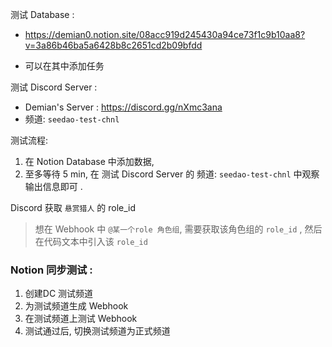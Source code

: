 测试 Database : 

- https://demian0.notion.site/08acc919d245430a94ce73f1c9b10aa8?v=3a86b46ba5a6428b8c2651cd2b09bfdd

- 可以在其中添加任务



测试 Discord Server : 

- Demian's Server : https://discord.gg/nXmc3ana
- 频道: `seedao-test-chnl` 



测试流程: 

1. 在 Notion Database 中添加数据, 
2. 至多等待 5 min, 在 测试 Discord Server 的 频道: `seedao-test-chnl`  中观察输出信息即可 .



Discord 获取 `悬赏猎人` 的 role_id

> 想在 Webhook 中 `@某一个role 角色组`,  需要获取该角色组的 `role_id` , 然后在代码文本中引入该 `role_id` 







### Notion 同步测试 :

1. 创建DC 测试频道
2. 为测试频道生成 Webhook
3. 在测试频道上测试 Webhook 
4. 测试通过后, 切换测试频道为正式频道
